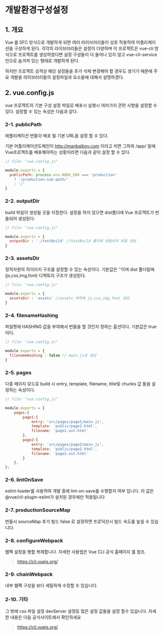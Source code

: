 # 개발환경구성설정

## 1. 개요
Vue 를 SFC 방식으로 개발하게 되면 여러 라이브러리들이 상호 작용하여 어플리케이션을 구성하게 된다. 
각각의 라이브러리들은 설정이 다양하며 이 프로젝트은 vue-cli 방식으로 프로젝트를 생성하였다면 설정 구성들이 다 들어나 있지 않고 vue-cli-service 안으로 숨겨져 있는 형태로 개발하게 된다. 

하지만 프로젝트 성격상 해당 설정들을 추가 삭제 변경해야 할 경우도 생기기 때문에 주요 개발용 라이브러리들의 설정파일과 요소들에 대해서 설명하겠다.

## 2. vue.config.js
vue 프로젝트의 기본 구성 설정 파일로 배포시 실행시 여러가지 관련 사항을 설정할 수 있다. 
설정할 수 있는 속성은 다음과 같다. 

### 2-1. publicPath
애플리케이션 번들이 배포 될 기본 URL을 설정 할 수 있다. 

기본 어플리케이션도메인이 http://manbalboy.com 이라고 치면 그하위 /app/  밑에 Vue프로젝트를 배포해야하는 상황이라면 다음과 같이 설정 할 수 있다.

```js
// file: "vue.config.js"

module.exports = {
  publicPath: process.env.NODE_ENV === 'production'
    ? '/production-sub-path/'
    : '/'
}
```

### 2-2. outputDir
build 파일이 생성될 곳을 지정한다. 설정을 하지 않으면 dist폴더에 Vue 프로젝트가 번들되어 생성된다.

```js
// file: "vue.config.js"

module.exports = {
  outputDir : './testBuild' //testBuild 폴더에 번들되어 파일 생성
}
```

### 2-3. assetsDir
정적자원의 하이라키 구조를 설정할 수 있는 속성이다. 기본값은 ''이며 dist 폴더밑에 (js,css,img,font) 디렉토리 구조가 생성된다.

```js
// file: "vue.config.js"

module.exports = {
  assetsDir : 'assets' //assets 하위에 js,css,img,font 생성
}
```

### 2-4. filenameHashing
파일명에 HASHING 값을 부여해서 번들을 할 것인지 정하는 옵션이다. 기본값은 true이다.
```js
// file: "vue.config.js"

module.exports = {
  filenameHashing : false // main.js로 생성
}
```


### 2-5. pages
다중 페이지 모드로 build 시 entry, template, filename, title및 chunks 값 들을 설정하는 속성이다.
```js
// file: "vue.config.js"

module.exports = {
    pages:{
        page1:{
            entry: 'src/pages/page1/main.js',
            template: 'public/page1.html',
            filename: 'page1.out.html'
        },
        page2:{
            entry: 'src/pages/page2/main.js',
            template: 'public/page2.html',
            filename: 'page2.out.html'
        }
    },
};
```

### 2-6. lintOnSave
eslint-loader를 사용하여 개발 중에 lint-on-save를 수행할지 여부 입니다. 이 값은 @vue/cli-plugin-eslint가 설치된 경우에만 적용됩니다 

### 2-7. productionSourceMap
번들시 sourceMap 추가 빌드 false 로 설정하면 프로덕션시 빌드 속도를 높일 수 있습니다.

### 2-8. configureWebpack
웹펙 설정을 병합 복제합니다. 자세한 사용법은 Vue CLI 공식 홈페이지 를 참조.

> https://cli.vuejs.org/

### 2-9. chainWebpack 
내부 웹팩 구성을 보다 세밀하게 수정할 수 있습니다.


### 2-10. 기타
그 밖에 css 파일 설정 devServer 설정등 많은 설정 값들을 설정 할수 있습니다. 자세한 내용은 다음 공식사이트에서 확인하세요

> https://cli.vuejs.org/

